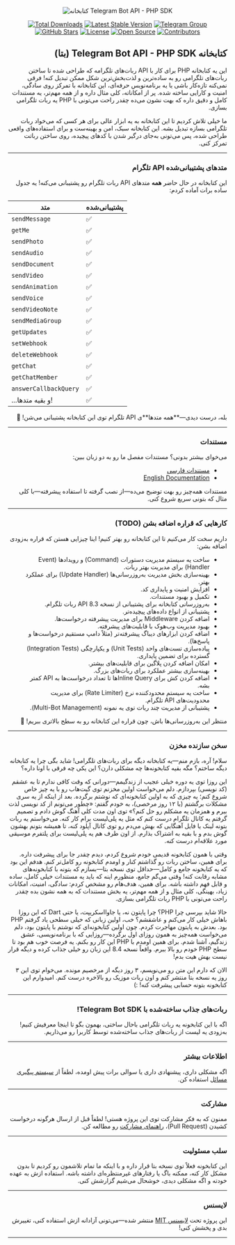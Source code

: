 <p align="center">
  <img src="https://user-images.githubusercontent.com/1915268/75023827-7879f780-54be-11ea-98c1-436a14e7e633.png" alt="کتابخانه Telegram Bot API - PHP SDK">
</p>

<p align="center">
  <a href="https://packagist.org/packages/irazasyed/telegram-bot-sdk"><img src="https://img.shields.io/packagist/dt/hosseinhunta/php-telegram-api-bot.svg" alt="Total Downloads"></a>
  <a href="https://packagist.org/packages/irazasyed/telegram-bot-sdk"><img src="https://img.shields.io/packagist/v/hosseinhunta/php-telegram-api-bot.svg" alt="Latest Stable Version"></a>
  <a href="https://t.me/php_telegram_api_bot"><img src="https://img.shields.io/badge/Telegram-Join%20Group-blue" alt="Telegram Group"></a>
  <a href="https://github.com/hosseinhunta/php-telegram-api-bot"><img src="https://img.shields.io/github/stars/hosseinhunta/php-telegram-api-bot?style=social" alt="GitHub Stars"></a>
  <a href="https://github.com/hosseinhunta/php-telegram-api-bot/blob/main/LICENSE"><img src="https://img.shields.io/github/license/hosseinhunta/php-telegram-api-bot" alt="License"></a>
  <a href="https://github.com/hosseinhunta/php-telegram-api-bot"><img src="https://img.shields.io/badge/Open%20Source-Yes-brightgreen" alt="Open Source"></a>
  <a href="https://github.com/hosseinhunta/php-telegram-api-bot/graphs/contributors"><img src="https://img.shields.io/github/contributors/hosseinhunta/php-telegram-api-bot" alt="Contributors"></a>
</p>

<div dir="rtl">

## کتابخانه Telegram Bot API - PHP SDK (بتا)

این یه کتابخانه PHP برای کار با API ربات‌های تلگرامه که طراحی شده تا ساختن ربات‌های تلگرامی رو به ساده‌ترین و لذت‌بخش‌ترین شکل ممکن تبدیل کنه! فرقی نمی‌کنه تازه‌کار باشی یا یه برنامه‌نویس حرفه‌ای، این کتابخانه با تمرکز روی سادگی، امنیت و کارایی ساخته شده. پر از امکاناته، کلی مثال داره و از همه مهم‌تر، یه مستندات کامل و دقیق داره که بهت نشون می‌ده چقدر راحت می‌تونی با PHP یه ربات تلگرامی بسازی.

ما خیلی تلاش کردیم تا این کتابخانه به یه ابزار عالی برای هر کسی که می‌خواد ربات تلگرامی بسازه تبدیل بشه. این کتابخانه سبک، امن و بهینه‌ست و برای استفاده‌های واقعی طراحی شده، پس می‌تونی به‌جای درگیر شدن با کدهای پیچیده، روی ساختن رباتت تمرکز کنی.

---

### متدهای پشتیبانی‌شده API تلگرام

این کتابخانه در حال حاضر **همه** متدهای API ربات تلگرام رو پشتیبانی می‌کنه! یه جدول ساده برات آماده کردم:

</div>

| متد              | پشتیبانی‌شده |
|------------------|--------------|
| `sendMessage`    | ✅           |
| `getMe`          | ✅           |
| `sendPhoto`      | ✅           |
| `sendAudio`      | ✅           |
| `sendDocument`   | ✅           |
| `sendVideo`      | ✅           |
| `sendAnimation`  | ✅           |
| `sendVoice`      | ✅           |
| `sendVideoNote`  | ✅           |
| `sendMediaGroup` | ✅           |
| `getUpdates`     | ✅           |
| `setWebhook`     | ✅           |
| `deleteWebhook`  | ✅           |
| `getChat`        | ✅           |
| `getChatMember`  | ✅           |
| `answerCallbackQuery` | ✅      |
| ...و بقیه متدها! | ✅           |

<div dir="rtl">
بله، درست دیدی—**همه متدها**ی API تلگرام توی این کتابخانه پشتیبانی می‌شن! 🎉

---

### مستندات

می‌خوای بیشتر بدونی؟ مستندات مفصل ما رو به دو زبان ببین:

- [مستندات فارسی](https://hosseinhunta.github.io/php-telegram-api-bot/fa)
- [English Documentation](https://hosseinhunta.github.io/php-telegram-api-bot/en)

مستندات همه‌چیز رو بهت توضیح می‌ده—از نصب گرفته تا استفاده پیشرفته—با کلی مثال که بتونی سریع شروع کنی.

---

### کارهایی که قراره اضافه بشن (TODO)

داریم سخت کار می‌کنیم تا این کتابخانه رو بهتر کنیم! اینا چیزایی هستن که قراره به‌زودی اضافه بشن:

- ساخت یه سیستم مدیریت دستورات (Command) و رویدادها (Event Handler) برای مدیریت بهتر ربات.
- بهینه‌سازی بخش مدیریت به‌روزرسانی‌ها (Update Handler) برای عملکرد بهتر.
- افزایش امنیت و پایداری کد.
- تکمیل و بهبود مستندات.
- به‌روزرسانی کتابخانه برای پشتیبانی از نسخه 8.3 API ربات تلگرام.
- پشتیبانی از انواع داده‌های پیچیده‌تر.
- اضافه کردن Middleware برای مدیریت پیشرفته درخواست‌ها.
- بهبود مدیریت وب‌هوک با قابلیت‌های پیشرفته.
- اضافه کردن ابزارهای دیباگ پیشرفته‌تر (مثلاً دامپ مستقیم درخواست‌ها و پاسخ‌ها).
- پیاده‌سازی تست‌های واحد (Unit Tests) و یکپارچگی (Integration Tests) گسترده برای تضمین پایداری.
- امکان اضافه کردن پلاگین برای قابلیت‌های بیشتر.
- بهینه‌سازی بیشتر عملکرد برای ربات‌های بزرگ.
- اضافه کردن کش برای Inline Queryها تا تعداد درخواست‌ها به API کمتر بشه.
- ساخت یه سیستم محدودکننده نرخ (Rate Limiter) برای مدیریت محدودیت‌های API تلگرام.
- پشتیبانی از مدیریت چند ربات توی یه نمونه (Multi-Bot Management).

منتظر این به‌روزرسانی‌ها باش، چون قراره این کتابخانه رو به سطح بالاتری ببریم! 🚀

---

### سخن سازنده مخزن

سلام! آره، بازم منم—یه کتابخانه دیگه برای ربات‌های تلگرامی! شاید بگی چرا یه کتابخانه دیگه ساختم؟ مگه بقیه کتابخونه‌ها چه مشکلی دارن؟ این یکی چه فرقی با اونا داره؟

این روزا توی یه دوره خیلی عجیب از زندگیمم—دورانی که وقت کافی ندارم تا به عشقم (کد نویسی) بپردازم. دلم می‌خواست اولین مخزنم توی گیت‌هاب رو با یه چیز خاص شروع کنم؛ یه چیزی که به اولین کتابخونه‌ای که نوشتم برگرده. بعد از اینکه از یه سری مشکلات برگشتم (با ۱۲ روز مرخصی)، به خودم گفتم: «چطور می‌تونم از کد نویسی لذت ببرم و همزمان یه مشکلم رو حل کنم؟» توی اون مدت کلی آهنگ گوش دادم و تصمیم گرفتم یه کانال تلگرام درست کنم که مثل یه پلی‌لیست برام کار کنه. می‌خواستم یه ربات بتونه لینک یا فایل آهنگایی که بهش می‌دم رو توی کانال آپلود کنه، تا همیشه بتونم بهشون گوش بدم و با بقیه به اشتراک بذارم. از اون طرف هم یه پلی‌لیست برای پلتفرم موسیقی مورد علاقه‌ام درست کنه.

وقتی با همون کتابخونه قدیمی خودم شروع کردم، دیدم چقدر جا برای پیشرفت داره. برای همین، ساختن ربات رو گذاشتم کنار و اومدم کتابخونه رو کامل‌تر کنم. هدفم این بود که یه کتابخونه جامع و کامل—حداقل توی نسخه بتا—بسازم که بتونه با کتابخونه‌های مشابه رقابت کنه! وقتی می‌گم جامع، منظورم اینه که باید یه مستندات خیلی کامل، ساده و قابل فهم داشته باشه. برای همین، هدف‌هام رو مشخص کردم: سادگی، امنیت، امکانات زیاد، بهینگی، کلی مثال و از همه مهم‌تر، یه بخش مستندات که به همه نشون بده چقدر راحت می‌تونی با PHP ربات تلگرامی بسازی.

حالا شاید بپرسی چرا PHP؟ چرا پایتون نه، یا جاوااسکریپت، یا حتی Dart که این روزا باهاش خیلی کار می‌کنم و عاشقشم؟ خب، اولین زبانی که خیلی سطحی یاد گرفتم PHP بود. بعدش به پایتون مهاجرت کردم. چون اولین کتابخونه‌ای که نوشتم با پایتون بود، دلم می‌خواست همه‌چیز به همون روزای اول برگرده—روزایی که با برنامه‌نویسی، عشق زندگیم، آشنا شدم. برای همین اومدم با PHP این کار رو بکنم. یه فرصت خوب هم بود تا سطح PHP خودم رو بالا ببرم. واقعاً نسخه 8.4 این زبان رو خیلی جذاب کرده و دیگه قرار نیست بهش هیت بدم!

الان که دارم این متن رو می‌نویسم، ۳ روز دیگه از مرخصیم مونده. می‌خوام توی این ۳ روز یه نسخه بتا منتشر کنم و اون ربات موزیک رو بالاخره درست کنم. امیدوارم این کتابخونه بتونه حسابی پیشرفت کنه! :)

---

### ربات‌های جذاب ساخته‌شده با Telegram Bot SDK!

اگه با این کتابخونه یه ربات تلگرامی باحال ساختی، بهمون بگو تا اینجا معرفیش کنیم! به‌زودی یه لیست از ربات‌های جذاب ساخته‌شده توسط کاربرا رو می‌ذاریم.

---

### اطلاعات بیشتر

اگه مشکلی داری، پیشنهادی داری یا سوالی برات پیش اومده، لطفاً از [سیستم پیگیری مسائل](https://github.com/hosseinhunta/php-telegram-api-bot/issues) استفاده کن.

---

### مشارکت

ممنون که به فکر مشارکت توی این پروژه هستی! لطفاً قبل از ارسال هرگونه درخواست کشیدن (Pull Request)، [راهنمای مشارکت](https://github.com/hosseinhunta/php-telegram-api-bot/blob/main/CONTRIBUTING.md) رو مطالعه کن.

---

### سلب مسئولیت

این کتابخونه فعلاً توی نسخه بتا قرار داره و با اینکه ما تمام تلاشمون رو کردیم تا بدون مشکل کار کنه، ممکنه باگ یا رفتارهای غیرمنتظره‌ای داشته باشه. استفاده ازش به عهده خودته و اگه مشکلی دیدی، خوشحال می‌شیم گزارشش کنی.

---

### لایسنس

این پروژه تحت [لایسنس MIT](https://github.com/yourusername/telegram-bot-sdk/blob/main/LICENSE) منتشر شده—می‌تونی آزادانه ازش استفاده کنی، تغییرش بدی و پخشش کنی!

---

</div>